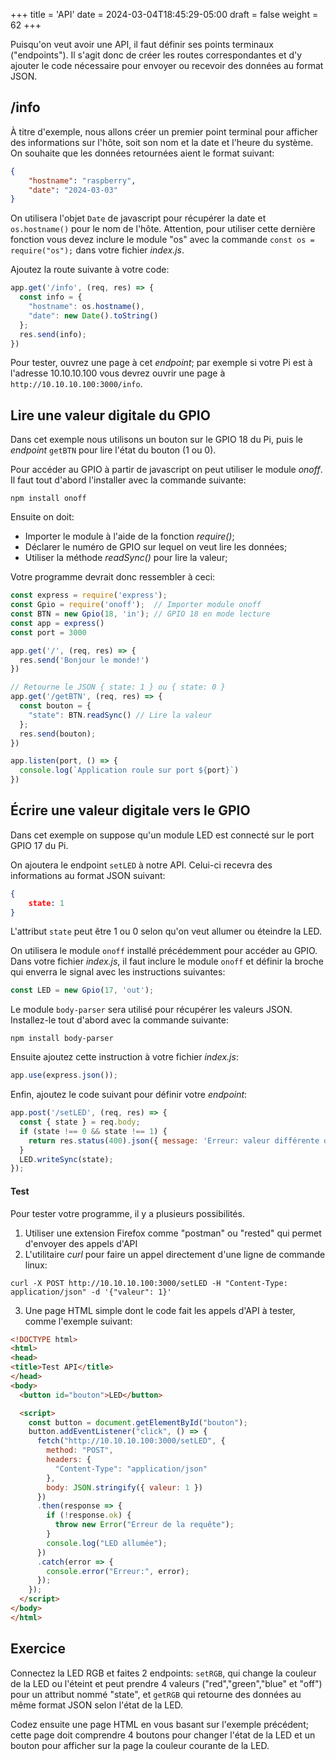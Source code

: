 +++
title = 'API'
date = 2024-03-04T18:45:29-05:00
draft = false
weight = 62
+++

Puisqu'on veut avoir une API, il faut définir ses points terminaux ("endpoints"). Il s'agit donc de créer les routes correspondantes et d'y ajouter le code nécessaire pour envoyer ou recevoir des données au format JSON. 

## /info
À titre d'exemple, nous allons créer un premier point terminal pour afficher des informations sur l'hôte, soit son nom et la date et l'heure du système. On souhaite que les données retournées aient le format suivant:
```json
{
    "hostname": "raspberry",
    "date": "2024-03-03"
}
```
On utilisera l'objet `Date` de javascript pour récupérer la date et `os.hostname()` pour le nom de l'hôte. Attention, pour utiliser cette dernière fonction vous devez inclure le module "os" avec la commande `const os = require("os");` dans votre fichier _index.js_.

Ajoutez la route suivante à votre code:
```js
app.get('/info', (req, res) => {
  const info = {
    "hostname": os.hostname(),
    "date": new Date().toString()
  };
  res.send(info);
})
```
Pour tester, ouvrez une page à cet _endpoint_; par exemple si votre Pi est à l'adresse 10.10.10.100 vous devrez ouvrir une page à `http://10.10.10.100:3000/info`.

## Lire une valeur digitale du GPIO
Dans cet exemple nous utilisons un bouton sur le GPIO 18 du Pi, puis le _endpoint_ `getBTN` pour lire l'état du bouton (1 ou 0). 

Pour accéder au GPIO à partir de javascript on peut utiliser le module _onoff_. Il faut tout d'abord l'installer avec la commande suivante:
```
npm install onoff
```
Ensuite on doit:
+ Importer le module à l'aide de la fonction _require()_;
+ Déclarer le numéro de GPIO sur lequel on veut lire les données;
+ Utiliser la méthode _readSync()_ pour lire la valeur;

Votre programme devrait donc ressembler à ceci:
```js
const express = require('express');
const Gpio = require('onoff');  // Importer module onoff
const BTN = new Gpio(18, 'in'); // GPIO 18 en mode lecture
const app = express()
const port = 3000

app.get('/', (req, res) => {
  res.send('Bonjour le monde!')
})

// Retourne le JSON { state: 1 } ou { state: 0 }
app.get('/getBTN', (req, res) => {
  const bouton = {
    "state": BTN.readSync() // Lire la valeur 
  };
  res.send(bouton);
})

app.listen(port, () => {
  console.log(`Application roule sur port ${port}`)
})
```

## Écrire une valeur digitale vers le GPIO
Dans cet exemple on suppose qu'un module LED est connecté sur le port GPIO 17 du Pi. 

On ajoutera le endpoint `setLED` à notre API. Celui-ci recevra des informations au format JSON suivant:
```json
{ 
    state: 1
}
``` 
L'attribut `state` peut être 1 ou 0 selon qu'on veut allumer ou éteindre la LED.

On utilisera le module `onoff` installé précédemment pour accéder au GPIO. Dans votre fichier _index.js_, il faut inclure le module `onoff` et définir la broche qui enverra le signal avec les instructions suivantes:
```js
const LED = new Gpio(17, 'out');
```

Le module `body-parser` sera utilisé pour récupérer les valeurs JSON. Installez-le tout d'abord avec la commande suivante:
```
npm install body-parser
```
Ensuite ajoutez cette instruction à votre fichier _index.js_:
```js
app.use(express.json());
```

Enfin, ajoutez le code suivant pour définir votre _endpoint_:
```js
app.post('/setLED', (req, res) => {
  const { state } = req.body;
  if (state !== 0 && state !== 1) {
    return res.status(400).json({ message: 'Erreur: valeur différente de 0 ou 1' });
  }
  LED.writeSync(state);
});
```
#### Test
Pour tester votre programme, il y a plusieurs possibilités.
1. Utiliser une extension Firefox comme "postman" ou "rested" qui permet d'envoyer des appels d'API
2. L'utilitaire _curl_ pour faire un appel directement d'une ligne de commande linux:
```
curl -X POST http://10.10.10.100:3000/setLED -H "Content-Type: application/json" -d '{"valeur": 1}'
```
3. Une page HTML simple dont le code fait les appels d'API à tester, comme l'exemple suivant:
```html
<!DOCTYPE html>
<html>
<head>
<title>Test API</title>
</head>
<body>
  <button id="bouton">LED</button>

  <script>
    const button = document.getElementById("bouton");
    button.addEventListener("click", () => {
      fetch("http://10.10.10.100:3000/setLED", {
        method: "POST",
        headers: {
          "Content-Type": "application/json"
        },
        body: JSON.stringify({ valeur: 1 })
      })
      .then(response => {
        if (!response.ok) {
          throw new Error("Erreur de la requête");
        }
        console.log("LED allumée");
      })
      .catch(error => {
        console.error("Erreur:", error);
      });
    });
  </script>
</body>
</html>
```

## Exercice
Connectez la LED RGB et faites 2 endpoints: `setRGB`, qui change la couleur de la LED ou l'éteint et peut prendre 4 valeurs ("red","green","blue" et "off") pour un attribut nommé "state", et `getRGB` qui retourne des données au même format JSON selon l'état de la LED.

Codez ensuite une page HTML en vous basant sur l'exemple précédent; cette page doit comprendre 4 boutons pour changer l'état de la LED et un bouton pour afficher sur la page la couleur courante de la LED.
